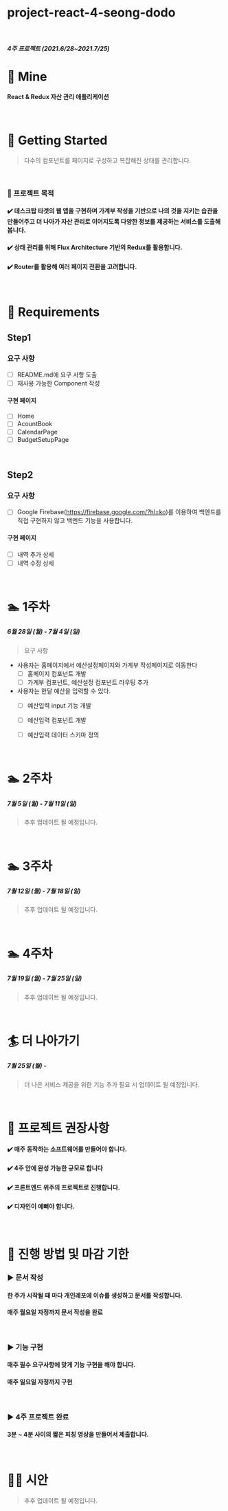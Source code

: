 # project-react-4-seong-dodo
<br/>

##### 4주 프로젝트 (2021.6/28~2021.7/25)
# 🐜 Mine 
#### React & Redux 자산 관리 애플리케이션

<br/>

# 🚀 Getting Started
> 다수의 컴포넌트를 페이지로 구성하고 복잡해진 상태를 관리합니다.

<br/>

### 📌 프로젝트 목적 
#### ✔️ 데스크탑 타겟의 웹 앱을 구현하며 가계부 작성을 기반으로 나의 것을 지키는 습관을 만들어주고 더 나아가 자산 관리로 이어지도록 다양한 정보를 제공하는 서비스를 도출해봅니다.</p>
#### ✔️ 상태 관리를 위해 Flux Architecture 기반의 Redux를 활용합니다.
#### ✔️ Router를 활용해 여러 페이지 전환을 고려합니다.
<br/> 
   
# 📝 Requirements
## Step1
### 요구 사항
- [ ] README.md에 요구 사항 도출
- [ ] 재사용 가능한 Component 작성

#### 구현 페이지
- [ ] Home
- [ ] AcountBook
- [ ] CalendarPage
- [ ] BudgetSetupPage

<br/>

## Step2
### 요구 사항
- [ ] Google Firebase(https://firebase.google.com/?hl=ko)를 이용하여 백엔드를 직접 구현하지 않고 백엔드 기능을 사용합니다.

#### 구현 페이지
- [ ] 내역 추가 상세
- [ ] 내역 수정 상세

<br/>

# 🏊 1주차
##### 6월 28일 (월) - 7월 4일 (일)
> 요구 사항

- 사용자는 홈페이지에서 예산설정페이지와 가계부 작성페이지로 이동한다
  - [ ] 홈페이지 컴포넌트 개발
  - [ ] 가계부 컴포넌트, 예산설정 컴포넌트 라우팅 추가
- 사용자는 한달 예산을 입력할 수 있다.
  - [ ] 예산입력 input 기능 개발
  - [ ] 예산입력 컴포넌트 개발
  - [ ] 예산입력 데이터 스키마 정의


<br/>

 
# 🏊 2주차
##### 7월 5일 (월) - 7월 11일 (일)
> 추후 업데이트 될 예정입니다.

<br/>

# 🏊 3주차
##### 7월 12일 (월) - 7월 18일 (일)
> 추후 업데이트 될 예정입니다.

<br/>

# 🏊 4주차
##### 7월 19일 (월) - 7월 25일 (일)
> 추후 업데이트 될 예정입니다.

<br/>

# 🏄 더 나아가기
##### 7월 25일 (월) - 
> 더 나은 서비스 제공을 위한 기능 추가 필요 시 업데이트 될 예정입니다.

<br/>


# 🙏 프로젝트 권장사항
#### ✔️ 매주 동작하는 소프트웨어를 만들어야 합니다.
#### ✔️ 4주 안에 완성 가능한 규모로 합니다
#### ✔️ 프론트엔드 위주의 프로젝트로 진행합니다.
#### ✔️ 디자인이 예뻐야 합니다.
<br/>

# 🙋 진행 방법 및 마감 기한
### ▶️ 문서 작성
#### 한 주가 시작될 때 마다 개인레포에 이슈를 생성하고 문서를 작성합니다.
#### 매주 월요일 자정까지 문서 작성을 완료
<br/>

### ▶️ 기능 구현
#### 매주 필수 요구사항에 맞게 기능 구현을 해야 합니다.
#### 매주 일요일 자정까지 구현
<br/>

### ▶️ 4주 프로젝트 완료
#### 3분 ~ 4분 사이의 짧은 피칭 영상을 만들어서 제출합니다.
<br/>

# 🧑‍🎨 시안
> 추후 업데이트 될 예정입니다.

